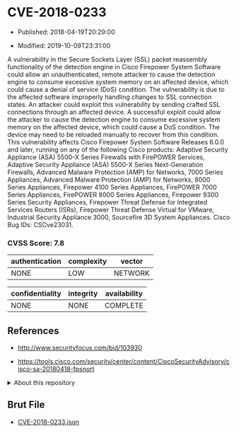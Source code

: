 # CVE-2018-0233

- Published: 2018-04-19T20:29:00

- Modified: 2019-10-09T23:31:00

A vulnerability in the Secure Sockets Layer (SSL) packet reassembly functionality of the detection engine in Cisco Firepower System Software could allow an unauthenticated, remote attacker to cause the detection engine to consume excessive system memory on an affected device, which could cause a denial of service (DoS) condition. The vulnerability is due to the affected software improperly handling changes to SSL connection states. An attacker could exploit this vulnerability by sending crafted SSL connections through an affected device. A successful exploit could allow the attacker to cause the detection engine to consume excessive system memory on the affected device, which could cause a DoS condition. The device may need to be reloaded manually to recover from this condition. This vulnerability affects Cisco Firepower System Software Releases 6.0.0 and later, running on any of the following Cisco products: Adaptive Security Appliance (ASA) 5500-X Series Firewalls with FirePOWER Services, Adaptive Security Appliance (ASA) 5500-X Series Next-Generation Firewalls, Advanced Malware Protection (AMP) for Networks, 7000 Series Appliances, Advanced Malware Protection (AMP) for Networks, 8000 Series Appliances, Firepower 4100 Series Appliances, FirePOWER 7000 Series Appliances, FirePOWER 8000 Series Appliances, Firepower 9300 Series Security Appliances, Firepower Threat Defense for Integrated Services Routers (ISRs), Firepower Threat Defense Virtual for VMware, Industrial Security Appliance 3000, Sourcefire 3D System Appliances. Cisco Bug IDs: CSCve23031.

### CVSS Score: **7.8**

| authentication | complexity | vector |
| --- | --- | --- |
| NONE | LOW | NETWORK |

| confidentiality | integrity | availability |
| --- | --- | --- |
| NONE | NONE | COMPLETE |

## References

* http://www.securityfocus.com/bid/103930

* https://tools.cisco.com/security/center/content/CiscoSecurityAdvisory/cisco-sa-20180418-fpsnort

<details>
<summary>About this repository</summary> 

  This repository is part of the project [Live Hack CVE](https://github.com/Live-Hack-CVE). Main website can be found [www.live-hack.org](https://www.live-hack.org) 
  
  Made by [Sn0wAlice](https://github.com/Sn0wAlice) for the people that care about security and need to have a feed of the latest CVEs. Hope you enjoy it, don't forget to star the repo and follow me on [Twitter](https://twitter.com/Sn0wAlice) and [Github](https://github.com/Sn0wAlice). And that is my [personnal website](https://www.alice-snow.me/)

  - [Home Page](https://github.com/Live-Hack-CVE)
  - [Framework](https://github.com/Live-Hack-CVE/cve-framework)
  - [CVE database](https://github.com/Live-Hack-CVE/full_database)
  - [Changelog](https://github.com/Live-Hack-CVE/Changelog)
</details>

## Brut File

* [CVE-2018-0233.json](https://raw.githubusercontent.com/Live-Hack-CVE/full_database/main/cves/2018/CVE-2018-0233.json)

